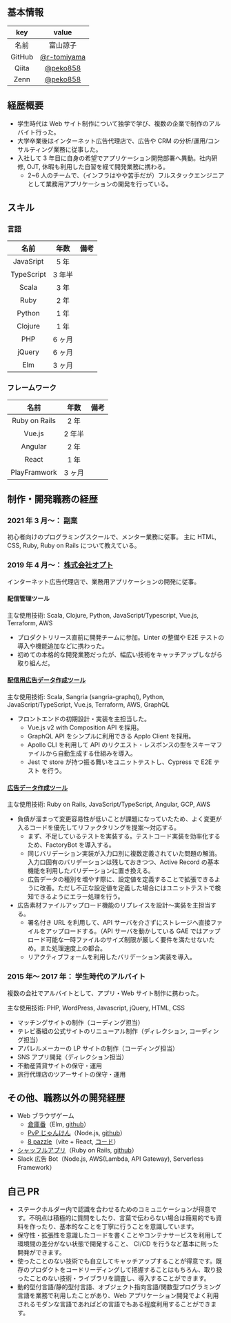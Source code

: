 ## 基本情報

|  key   |                    value                     |
| :----: | :------------------------------------------: |
|  名前  |                   富山諒子                   |
| GitHub | [@r-tomiyama](https://github.com/r-tomiyama) |
| Qiita  |    [@peko858](https://qiita.com/peko858)     |
|  Zenn  |     [@peko858](https://zenn.dev/peko858)     |

## 経歴概要

- 学生時代は Web サイト制作について独学で学び、複数の企業で制作のアルバイト行った。
- 大学卒業後はインターネット広告代理店で、広告や CRM の分析/運用/コンサルティング業務に従事した。
- 入社して 3 年目に自身の希望でアプリケーション開発部署へ異動。社内研修, OJT, 休暇も利用した自習を経て開発業務に携わる。
  - 2~6 人のチームで、（インフラはやや苦手だが）フルスタックエンジニアとして業務用アプリケーションの開発を行っている。

## スキル

### 言語

|    名前    |  年数  | 備考 |
| :--------: | :----: | :--: |
| JavaSript  |  5 年  |      |
| TypeScript |  3 年半  |      |
|   Scala    |  3 年  |      |
|    Ruby    | 2 年 |      |
|   Python   |  1 年  |      |
|  Clojure   |  1 年  |      |
|    PHP     | 6 ヶ月 |      |
|   jQuery   | 6 ヶ月 |      |
|    Elm     | 3 ヶ月 |      |

<!-- 
### 開発ツール・環境

|         名前         |  年数  | 備考 |
| :------------------: | :----: | :--: |
|     Git, Github      |  3 年  |      |
|        GitLab        | 6 ヶ月 |      |
|        ZenHub        | 6 ヶ月 |      |
|         Jira         | 6 ヶ月 |      |
|        Docker        |  3 年  |      |
|       CircleCI       |  3 年  |      |
|       Codecov        |  1 年  |      |
|      Coveralls       |  2 年  |      |
|         AWS          |  3 年  |      |
|         GCP          |  3 年  |      |
| アジャイル, スクラム | 1 年半 |      | 
-->

### フレームワーク

|     名前      |  年数  | 備考 |
| :-----------: | :----: | :--: |
| Ruby on Rails |  2 年  |      |
|    Vue.js     | 2 年半 |      |
|    Angular    | 2 年 |      |
|     React     | 1 年 |      |
| PlayFramwork  | 3 ヶ月 |      |

## 制作・開発職務の経歴

### 2021 年 3 月〜： 副業

初心者向けのプログラミングスクールで、メンター業務に従事。
主に HTML, CSS, Ruby, Ruby on Rails について教えている。

### 2019 年 4 月〜： [株式会社オプト](https://www.opt.ne.jp/)

インターネット広告代理店で、業務用アプリケーションの開発に従事。

#### 配信管理ツール

主な使用技術: Scala, Clojure, Python, JavaScript/Typescript, Vue.js, Terraform, AWS

- プロダクトリリース直前に開発チームに参加。Linter の整備や E2E テストの導入や機能追加などに携わった。
- 初めての本格的な開発業務だったが、幅広い技術をキャッチアップしながら取り組んだ。

#### [配信用広告データ作成ツール](https://tech-magazine.opt.ne.jp/entry/2022/04/22/141730)

主な使用技術: Scala, Sangria (sangria-graphql), Python, JavaScript/TypeScript, Vue.js, Terraform, AWS, GraphQL

- フロントエンドの初期設計・実装を主担当した。
  - Vue.js v2 with Composition API を採用。
  - GraphQL API をシンプルに利用できる Applo Client を採用。
  - Apollo CLI を利用して API のリクエスト・レスポンスの型をスキーマファイルから自動生成する仕組みを導入。
  - Jest で store が持つ振る舞いをユニットテストし、Cypress で E2E テスト を行う。

#### [広告データ作成ツール](https://tech-magazine.opt.ne.jp/entry/2022/04/15/150000)

主な使用技術: Ruby on Rails, JavaScript/TypeScript, Angular, GCP, AWS

- 負債が溜まって変更容易性が低いことが課題になっていたため、よく変更が入るコードを優先してリファクタリングを提案〜対応する。
  - まず、不足しているテストを実装する。テストコード実装を効率化するため、FactoryBot を導入する。
  - 同じバリデーション実装が入力口別に複数定義されていた問題の解消。入力口固有のバリデーションは残しておきつつ、Active Record の基本機能を利用したバリデーションに置き換える。
  - 広告データの種別を増やす際に、設定値を定義することで拡張できるように改善。ただし不正な設定値を定義した場合にはユニットテストで検知できるようにエラー処理を行う。
- 広告素材ファイルアップロード機能のリプレイスを設計〜実装を主担当する。
  - 署名付き URL を利用して、API サーバを介さずにストレージへ直接ファイルをアップロードする。（API サーバを動かしている GAE ではアップロード可能な一時ファイルのサイズ制限が厳しく要件を満たせないため。また処理速度上の都合。
  - リアクティブフォームを利用したバリデーション実装を導入。

### 2015 年〜 2017 年： 学生時代のアルバイト

複数の会社でアルバイトとして、アプリ・Web サイト制作に携わった。

主な使用技術: PHP, WordPress, Javascript, jQuery, HTML, CSS

- マッチングサイトの制作（コーディング担当）
- テレビ番組の公式サイトのリニューアル制作（ディレクション, コーディング担当）
- アパレルメーカーの LP サイトの制作（コーディング担当）
- SNS アプリ開発（ディレクション担当）
- 不動産賃貸サイトの保守・運用
- 旅行代理店のツアーサイトの保守・運用

## その他、職務以外の開発経歴

- Web ブラウザゲーム
  - [倉庫番](https://sisisin-soukoban.netlify.app/)（Elm, [github](https://github.com/sisisin-games/sisisin-soukoban)）
  - [PvP じゃんけん](https://peko-rock-paper-scissor.herokuapp.com/)（Node.js, [github](https://github.com/r-tomiyama/rock-paper-scissors)）
  - [8 pazzle](https://sisisin-8-pazzle.glitch.me/)（vite + React, [コード](https://glitch.com/edit/#!/sisisin-8-pazzle)）
- [シャッフルアプリ](https://shuffles.herokuapp.com/)（Ruby on Rails, [github](https://github.com/r-tomiyama/shuffles)）
- Slack 広告 Bot（Node.js, AWS(Lambda, API Gateway), Serverless Framework）

## 自己 PR

- ステークホルダー内で認識を合わせるためのコミュニケーションが得意です。不明点は積極的に質問をしたり、言葉で伝わらない場合は簡易的でも資料を作ったり、基本的なことを丁寧に行うことを意識しています。
- 保守性・拡張性を意識したコードを書くことやコンテナサービスを利用して環境間の差分がない状態で開発すること、 CI/CD を行うなど基本に則った開発ができます。
- 使ったことのない技術でも自立してキャッチアップすることが得意です。既存のプロダクトをコードリーディングして把握することはもちろん、取り扱ったことのない技術・ライブラリを調査し、導入することができます。
- 動的型付言語/静的型付言語、オブジェクト指向言語/関数型プログラミング言語を業務で利用したことがあり、Web アプリケーション開発でよく利用されるモダンな言語であればどの言語でもある程度利用することができます。
